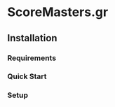 ScoreMasters.gr
===



Installation
---------------

### Requirements



### Quick Start


### Setup
